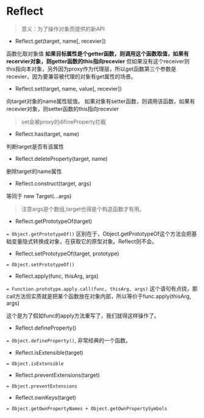 # Reflect

> 意义：为了操作对象而提供的新API

* Reflect.get(target, name[, recevier])

函数化取对象值
**如果目标属性是个getter函数，则调用这个函数取值，如果有recervier对象，则getter函数的this指向recevier**
但如果没有这个receiver则this指向本对象，另外因为proxy作为代理层，所以get函数第三个参数是recevier，因为要兼容被代理的对象有get属性的场景。

* Reflect.set(target, name, value[, recevier])

向target对象的name属性赋值。
如果对象有setter函数，则调用该函数，如果有recevier对象，则setter函数的this指向recevier

> set会被proxy的difineProperty拦截

* Reflect.has(target, name)

判断target是否有该属性

* Reflect.deleteProperty(target, name)

删除target的name属性

* Reflect.construct(target, args)

等同于 new Target(...args)
> 注意args是个数组,target也得是个构造函数才有用。

* Reflect.getPrototypeOf(target)

```= Object.getPrototypeOf()```
区别在于，Object.getPrototypeOf这个方法会把基础变量隐式转换成对象，在获取它的原型对象。Reflect则不会。

* Reflect.setPrototypeOf(target, prototype)

```= Object.setPrototypeOf()```

* Reflect.apply(func, thisArg, args)

```= Function.prototype.apply.call(func, thisArg, args)```
这个语句有点绕，那call方法但实质就是把某个函数放在对象内部，所以等价于func.apply(thisArg, args)

这个是为了假如func的apply方法重写了，我们就得这样操作了。

* Reflect.defineProperty()

```= Object.defineProperty()```, 非常经典的一个函数。

* Reflect.isExtensible(target)

```= Object.isExtensible ```

* Reflect.preventExtensions(target)

```= Object.preventExtensions```

* Reflect.ownKeys(target)

```= Object.getOwnPropertyNames + Object.getOwnPropertySymbols```